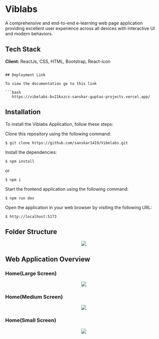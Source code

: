 # Viblabs

A comprehensive and end-to-end e-learning web page application providing excellent user experience across all devices with interactive UI and modern behaviors.

## Tech Stack

**Client:** ReactJs, CSS, HTML, Bootstrap, React-icon

````

## Deployment Link

To view the documentation go to this link

```bash
   https://vibelabs-bv21kxzcs-sanskar-guptas-projects.vercel.app/
````

## Installation

To install the Viblabs Application, follow these steps:

Clone this repository using the following command:

```
$ git clone https://github.com/sanskar1419/Vibelabs.git
```

Install the dependencies:

```
$ npm install
```

or

```
$ npm i
```

Start the frontend application using the following command:

```
$ npm run dev
```

Open the application in your web browser by visiting the following URL:

```
$ http://localhost:5173
```

## Folder Structure

<p align="center">
  <img src="https://github.com/sanskar1419/Project_Screenshot/blob/master/Vertify/Screenshot%202024-09-14%20150827.png?raw=true" />
</p>

## Web Application Overview

### Home(Large Screen)

<p align="center">
  <img src="https://github.com/sanskar1419/Project_Screenshot/blob/master/Vertify/Vibelabs.png?raw=true" />
</p>

### Home(Medium Screen)

<p align="center">
  <img src="https://github.com/sanskar1419/Project_Screenshot/blob/master/Vertify/Vibelabsmd.png?raw=true" />
</p>

### Home(Small Screen)

<p align="center">
  <img src="https://github.com/sanskar1419/Project_Screenshot/blob/master/Vertify/Vibelabsm.png?raw=true" />
</p>
